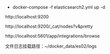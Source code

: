 
- docker-compose -f elasticsearch2.yml  up -d


http://localhost:9200

http://localhost:9200/_cat/nodes?v&pretty

http://localhost:5601/app/integrations/browse


文件日志挂载路径：~/docker_data/es02/logs